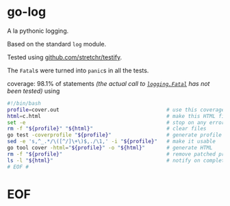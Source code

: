 # go-log

A la pythonic logging.

Based on the standard `log` module.

Tested using [github.com/stretchr/testify](https://github.com/stretchr/testify).

The `Fatal`s were turned into `panic`s in all the tests. 

coverage: 98.1% of statements _(the actual call to [`logging.Fatal`](log.go#L130)
has not been tested)_ using

```bash
#!/bin/bash
profile=cover.out                                   # use this coverage profile
html=c.html                                         # make this HTML file
set -e                                              # stop on any error
rm -f "${profile}" "${html}"                        # clear files
go test -coverprofile "${profile}"                  # generate profile
sed -e 's,^_.*/\([^/]\+\)$,./\1,' -i "${profile}"   # make it usable
go tool cover -html="${profile}" -o "${html}"       # generate HTML
rm -f "${profile}"                                  # remove patched profile
ls -l "${html}"                                     # notify on completion
# EOF #
```

# EOF #
